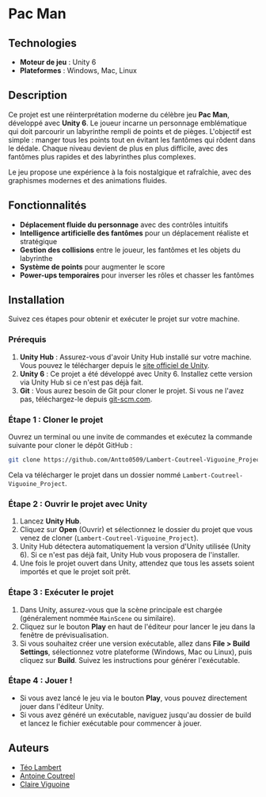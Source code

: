 # Pac Man

## Technologies
- **Moteur de jeu** : Unity 6
- **Plateformes** : Windows, Mac, Linux

## Description
Ce projet est une réinterprétation moderne du célèbre jeu **Pac Man**, développé avec **Unity 6**. Le joueur incarne un personnage emblématique qui doit parcourir un labyrinthe rempli de points et de pièges. L'objectif est simple : manger tous les points tout en évitant les fantômes qui rôdent dans le dédale. Chaque niveau devient de plus en plus difficile, avec des fantômes plus rapides et des labyrinthes plus complexes.

Le jeu propose une expérience à la fois nostalgique et rafraîchie, avec des graphismes modernes et des animations fluides.

## Fonctionnalités
- **Déplacement fluide du personnage** avec des contrôles intuitifs
- **Intelligence artificielle des fantômes** pour un déplacement réaliste et stratégique
- **Gestion des collisions** entre le joueur, les fantômes et les objets du labyrinthe
- **Système de points** pour augmenter le score
- **Power-ups temporaires** pour inverser les rôles et chasser les fantômes

## Installation
Suivez ces étapes pour obtenir et exécuter le projet sur votre machine.

### Prérequis
1. **Unity Hub** : Assurez-vous d'avoir Unity Hub installé sur votre machine. Vous pouvez le télécharger depuis le [site officiel de Unity](https://unity.com/fr/download).
2. **Unity 6** : Ce projet a été développé avec Unity 6. Installez cette version via Unity Hub si ce n'est pas déjà fait.
3. **Git** : Vous aurez besoin de Git pour cloner le projet. Si vous ne l'avez pas, téléchargez-le depuis [git-scm.com](https://git-scm.com/).

### Étape 1 : Cloner le projet
Ouvrez un terminal ou une invite de commandes et exécutez la commande suivante pour cloner le dépôt GitHub :

```bash
git clone https://github.com/Antto0509/Lambert-Coutreel-Viguoine_Project.git
```

Cela va télécharger le projet dans un dossier nommé `Lambert-Coutreel-Viguoine_Project`.

### Étape 2 : Ouvrir le projet avec Unity
1. Lancez **Unity Hub**.
2. Cliquez sur **Open** (Ouvrir) et sélectionnez le dossier du projet que vous venez de cloner (`Lambert-Coutreel-Viguoine_Project`).
3. Unity Hub détectera automatiquement la version d'Unity utilisée (Unity 6). Si ce n'est pas déjà fait, Unity Hub vous proposera de l'installer.
4. Une fois le projet ouvert dans Unity, attendez que tous les assets soient importés et que le projet soit prêt.

### Étape 3 : Exécuter le projet
1. Dans Unity, assurez-vous que la scène principale est chargée (généralement nommée `MainScene` ou similaire).
2. Cliquez sur le bouton **Play** en haut de l'éditeur pour lancer le jeu dans la fenêtre de prévisualisation.
3. Si vous souhaitez créer une version exécutable, allez dans **File > Build Settings**, sélectionnez votre plateforme (Windows, Mac ou Linux), puis cliquez sur **Build**. Suivez les instructions pour générer l'exécutable.

### Étape 4 : Jouer !
- Si vous avez lancé le jeu via le bouton **Play**, vous pouvez directement jouer dans l'éditeur Unity.
- Si vous avez généré un exécutable, naviguez jusqu'au dossier de build et lancez le fichier exécutable pour commencer à jouer.

## Auteurs
- [Téo Lambert](https://www.linkedin.com/in/t%C3%A9o-lambert-874832253/)
- [Antoine Coutreel](https://linkedin.com/in/antoine-coutreel)
- [Claire Viguoine](https://www.linkedin.com/in/c-viguoine/)
